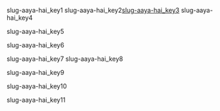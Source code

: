 slug-aaya-hai_key1
slug-aaya-hai_key2[slug-aaya-hai_key3](http://saral.navgurukul.org/api/courses/75/exercise/getBySlug?slug=requests__using-json)
slug-aaya-hai_key4

slug-aaya-hai_key5


slug-aaya-hai_key6


slug-aaya-hai_key7
slug-aaya-hai_key8


slug-aaya-hai_key9


slug-aaya-hai_key10


slug-aaya-hai_key11

